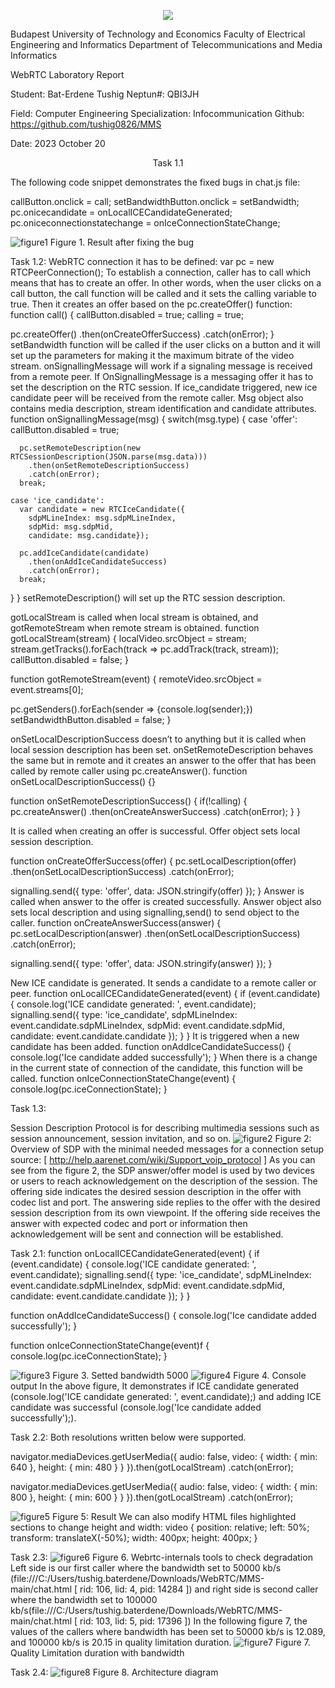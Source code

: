 <p align="center">
  <img src="https://github.com/tushig0826/MMS/blob/main/screenshots/BME.PNG" />
</p>
  


Budapest University of Technology and Economics
Faculty of Electrical Engineering and Informatics
Department of Telecommunications and Media Informatics


WebRTC Laboratory Report







Student:  Bat-Erdene Tushig	    	Neptun#: QBI3JH	




Field: 	Computer Engineering     Specialization: Infocommunication 
Github: https://github.com/tushig0826/MMS



Date: 2023 October 20



<p align="center">
Task 1.1

The following code snippet demonstrates the fixed bugs in chat.js file:

callButton.onclick = call;
setBandwidthButton.onclick = setBandwidth;
pc.onicecandidate = onLocalICECandidateGenerated;
pc.oniceconnectionstatechange = onIceConnectionStateChange;

![figure1](https://github.com/tushig0826/MMS/blob/main/screenshots/figure_1.PNG)
Figure 1. Result after fixing the bug

Task 1.2:
WebRTC connection it has to be defined:
var pc = new RTCPeerConnection();
To establish a connection, caller has to call which means that has to create an offer. In other words, when the user clicks on a call button, the call function will be called and it sets the calling variable to true. Then it creates an offer based on the pc.createOffer() function:
function call() {
  callButton.disabled = true;
  calling = true;

  pc.createOffer()
    .then(onCreateOfferSuccess)
    .catch(onError);
}
setBandwidth function will be called if the user clicks on a button and it will set up the parameters for making it the maximum bitrate of the video stream.
onSignallingMessage will work if a signaling message is received from a remote peer. If OnSignallingMessage is a messaging offer it has to set the description on the RTC session.
If ice_candidate triggered, new ice candidate peer will be received from the remote caller. Msg object also contains media description, stream identification and candidate attributes.
function onSignallingMessage(msg) {
  switch(msg.type) {
    case 'offer':
      callButton.disabled = true;

      pc.setRemoteDescription(new RTCSessionDescription(JSON.parse(msg.data)))
        .then(onSetRemoteDescriptionSuccess)
        .catch(onError);
      break;

    case 'ice_candidate':
      var candidate = new RTCIceCandidate({
        sdpMLineIndex: msg.sdpMLineIndex,
        sdpMid: msg.sdpMid,
        candidate: msg.candidate});

      pc.addIceCandidate(candidate)
        .then(onAddIceCandidateSuccess)
        .catch(onError);
      break;
  }
}
setRemoteDescription() will set up the RTC session description.

gotLocalStream is called when local stream is obtained, and gotRemoteStream when remote stream is obtained.
function gotLocalStream(stream) {
  localVideo.srcObject = stream;
  stream.getTracks().forEach(track => pc.addTrack(track, stream));
  callButton.disabled = false;
}

function gotRemoteStream(event) {
  remoteVideo.srcObject = event.streams[0];

  pc.getSenders().forEach(sender => {console.log(sender);})
  setBandwidthButton.disabled = false;
}

onSetLocalDescriptionSuccess doesn’t to anything but it is called when local session description has been set. onSetRemoteDescription behaves the same but in remote and it creates an answer to the offer that has been called by remote caller using pc.createAnswer().
function onSetLocalDescriptionSuccess() {}

function onSetRemoteDescriptionSuccess() {
  if(!calling) {
    pc.createAnswer()
      .then(onCreateAnswerSuccess)
      .catch(onError);
  }
}

It is called when creating an offer is successful. Offer object sets local session description.

function onCreateOfferSuccess(offer) {
  pc.setLocalDescription(offer)
    .then(onSetLocalDescriptionSuccess)
    .catch(onError);

  signalling.send({
    type: 'offer',
    data: JSON.stringify(offer)
  });
}
Answer is called when answer to the offer is created successfully. Answer object also sets local description and using signalling,send() to send object to the caller. 
function onCreateAnswerSuccess(answer) {
  pc.setLocalDescription(answer)
    .then(onSetLocalDescriptionSuccess)
    .catch(onError);

  signalling.send({
    type: 'offer',
    data: JSON.stringify(answer)
  });
}

New ICE candidate is generated. It sends a candidate to a remote caller or peer.
function onLocalICECandidateGenerated(event) {
  if (event.candidate) {
    console.log('ICE candidate generated: ', event.candidate);
    signalling.send({
      type: 'ice_candidate',
      sdpMLineIndex: event.candidate.sdpMLineIndex,
      sdpMid: event.candidate.sdpMid,
      candidate: event.candidate.candidate
    });
  }
}
It is triggered when a new candidate has been added.
function onAddIceCandidateSuccess() {
  console.log('Ice candidate added successfully');
}
When there is a change in the current state of connection of the candidate, this function will be called.
function onIceConnectionStateChange(event) {
  console.log(pc.iceConnectionState);
}


Task 1.3:

Session Description Protocol is for describing multimedia sessions such as session announcement, session invitation, and so on. 
![figure2](https://github.com/tushig0826/MMS/blob/main/screenshots/figure_2.PNG)
Figure 2: Overview of SDP with the minimal needed messages for a connection setup source: [ http://help.aarenet.com/wiki/Support_voip_protocol ]
As you can see from the figure 2, the SDP answer/offer model is used by two devices or users to reach acknowledgement on the description of the session. 
The offering side indicates the desired session description in the offer with codec list and port.
The answering side replies to the offer with the desired session description from its own viewpoint. If the offering side receives the answer with expected codec and port or information then acknowledgement will be sent and connection will be established. 

Task 2.1:
function onLocalICECandidateGenerated(event) {
  if (event.candidate) {
    console.log('ICE candidate generated: ', event.candidate);
    signalling.send({
      type: 'ice_candidate',
      sdpMLineIndex: event.candidate.sdpMLineIndex,
      sdpMid: event.candidate.sdpMid,
      candidate: event.candidate.candidate
    });
  }
}

function onAddIceCandidateSuccess() {
  console.log('Ice candidate added successfully');
}

function onIceConnectionStateChange(event)f {
  console.log(pc.iceConnectionState);
}

![figure3](https://github.com/tushig0826/MMS/blob/main/screenshots/figure_3.PNG)
Figure 3. Setted bandwidth 5000
![figure4](https://github.com/tushig0826/MMS/blob/main/screenshots/figure_4.PNG)
Figure 4. Console output
In the above figure, It demonstrates if ICE candidate generated (console.log('ICE candidate generated: ', event.candidate);) and adding ICE candidate was successful (console.log('Ice candidate added successfully');).




Task 2.2:
Both resolutions written below were supported.

navigator.mediaDevices.getUserMedia({
  audio: false,
  video: {
    width: { min: 640 },
    height: { min: 480 }
  }
}).then(gotLocalStream)
  .catch(onError);


navigator.mediaDevices.getUserMedia({
  audio: false,
  video: {
    width: { min: 800 },
    height: { min: 600 }
  }
}).then(gotLocalStream)
  .catch(onError);


![figure5](https://github.com/tushig0826/MMS/blob/main/screenshots/figure_5.PNG)
Figure 5: Result
We can also modify HTML files highlighted sections to change height and width:
video {
      position: relative;
      left: 50%;
      transform: translateX(-50%);
      width: 400px;
      height: 400px; }


















Task 2.3:
![figure6](https://github.com/tushig0826/MMS/blob/main/screenshots/figure_6.PNG)
Figure 6. Webrtc-internals tools to check degradation
Left side is our first caller where the bandwidth set to 50000 kb/s
(file:///C:/Users/tushig.baterdene/Downloads/WebRTC/MMS-main/chat.html [ rid: 106, lid: 4, pid: 14284 ])  and right side is second caller where the bandwidth set to 100000 kb/s(file:///C:/Users/tushig.baterdene/Downloads/WebRTC/MMS-main/chat.html [ rid: 103, lid: 5, pid: 17396 ])
In the following figure 7, the values of the callers where bandwidth has been set to 50000 kb/s is 12.089, and 100000 kb/s is 20.15 in quality limitation duration.
![figure7](https://github.com/tushig0826/MMS/blob/main/screenshots/figure_7.PNG)
Figure 7. Quality Limitation duration with bandwidth









Task 2.4:
![figure8](https://github.com/tushig0826/MMS/blob/main/screenshots/diagram.png)
Figure 8. Architecture diagram 
</p>
